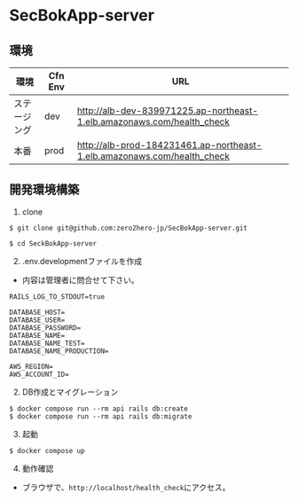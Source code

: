 # SecBokApp-server

## 環境
| 環境 | Cfn Env | URL |
| ---- | ----- | ----- |
| ステージング | dev | http://alb-dev-839971225.ap-northeast-1.elb.amazonaws.com/health_check |
| 本番 | prod | http://alb-prod-184231461.ap-northeast-1.elb.amazonaws.com/health_check |

## 開発環境構築
1. clone
```
$ git clone git@github.com:zero2hero-jp/SecBokApp-server.git

$ cd SeckBokApp-server
```

2. .env.developmentファイルを作成
- 内容は管理者に問合せて下さい。
```
RAILS_LOG_TO_STDOUT=true

DATABASE_HOST=
DATABASE_USER=
DATABASE_PASSWORD=
DATABASE_NAME=
DATABASE_NAME_TEST=
DATABASE_NAME_PRODUCTION=

AWS_REGION=
AWS_ACCOUNT_ID=
```

2. DB作成とマイグレーション
```
$ docker compose run --rm api rails db:create
$ docker compose run --rm api rails db:migrate
```

3. 起動
```
$ docker compose up
```

4. 動作確認
- ブラウザで、`http://localhost/health_check`にアクセス。
